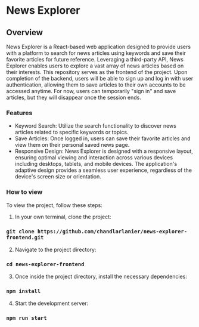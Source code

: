 # News Explorer

## Overview
News Explorer is a React-based web application designed to provide users with a platform to search for news articles using keywords and save their favorite articles for future reference. Leveraging a third-party API, News Explorer enables users to explore a vast array of news articles based on their interests. This repository serves as the frontend of the project. Upon completion of the backend, users will be able to sign up and log in with user authentication, allowing them to save articles to their own accounts to be accessed anytime. For now, users can temporarily "sign in" and save articles, but they will disappear once the session ends.

### Features
- Keyword Search: Utilize the search functionality to discover news articles related to specific keywords or topics.
- Save Articles: Once logged in, users can save their favorite articles and view them on their personal saved news page.
- Responsive Design: News Explorer is designed with a responsive layout, ensuring optimal viewing and interaction across various devices including desktops, tablets, and mobile devices. The application's adaptive design provides a seamless user experience, regardless of the device's screen size or orientation.

### How to view
To view the project, follow these steps: 

1. In your own terminal, clone the project:
### `git clone https://github.com/chandlarlanier/news-explorer-frontend.git`

2. Navigate to the project directory:
### `cd news-explorer-frontend`

3. Once inside the project directory, install the necessary dependencies:
### `npm install`

4. Start the development server:
### `npm run start`
